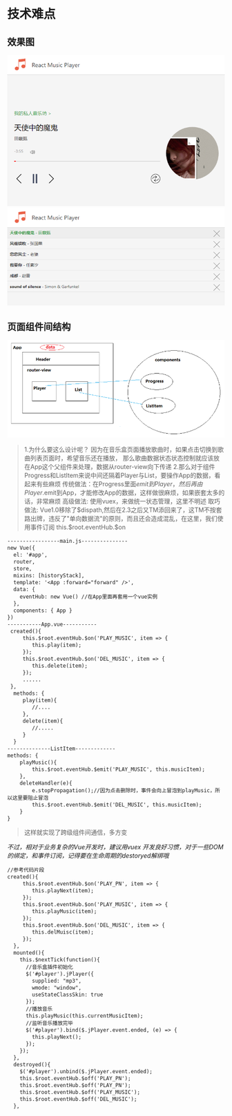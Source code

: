 # 技术难点
## 效果图
![](static/a.png) ![](static/b.png)

## 页面组件间结构
![](static/1.png)
> 1.为什么要这么设计呢？
> 因为在音乐盒页面播放歌曲时，如果点击切换到歌曲列表页面时，希望音乐还在播放，
> 那么歌曲数据状态状态控制就应该放在App这个父组件来处理，数据从router-view向下传递
> 2.那么对于组件Progress和ListItem来说中间还隔着Player与List，要操作App的数据，看起来有些麻烦
> 传统做法：在Progress里面$emit到Player，然后再由Player.$emit到App，才能修改App的数据，这样做很麻烦，如果嵌套太多的话，非常麻烦
> 高级做法: 使用vuex，来做统一状态管理，这里不明述
> 取巧做法: Vue1.0移除了$dispath,然后在2.3之后又TM添回来了，这TM不按套路出牌，违反了"单向数据流"的原则，而且还会造成混乱，在这里，我们使用事件订阅 this.$root.eventHub.$on
```
-----------------main.js---------------
new Vue({
  el: '#app',
  router,
  store,
  mixins: [historyStack],
  template: '<App :forward="forward" />',
  data: {
    eventHub: new Vue() //在App里面再套用一个vue实例
  },
  components: { App }
})
-----------App.vue-----------
 created(){
     this.$root.eventHub.$on('PLAY_MUSIC', item => {
        this.play(item);
     });
     this.$root.eventHub.$on('DEL_MUSIC', item => {
        this.delete(item);
     });
     ......
 },
  methods: {
     play(item){
        //....
     },
     delete(item){
        //.....
     }
  }
--------------ListItem-------------
methods: {
    playMusic(){
        this.$root.eventHub.$emit('PLAY_MUSIC', this.musicItem);
    },
    deleteHandler(e){
        e.stopPropagation();//因为点击删除时，事件会向上冒泡到playMusic，所以这里要阻止冒泡
        this.$root.eventHub.$emit('DEL_MUSIC', this.musicItem);
    }
}
```
> 这样就实现了跨级组件间通信，多方变

*不过，相对于业务复杂的Vue开发时，建议用vuex*
*开发良好习惯，对于一些DOM的绑定，和事件订阅，记得要在生命周期的destoryed解绑哦*
```
//参考代码片段
created(){
     this.$root.eventHub.$on('PLAY_PN', item => {
        this.playNext(item);
     });
     this.$root.eventHub.$on('PLAY_MUSIC', item => {
        this.playMusic(item);
     });
     this.$root.eventHub.$on('DEL_MUSIC', item => {
        this.delMuisc(item);
     });
  },
  mounted(){
    this.$nextTick(function(){
      //音乐盒插件初始化
      $('#player').jPlayer({
        supplied: "mp3",
        wmode: "window",
        useStateClassSkin: true
      });
      //播放音乐
      this.playMusic(this.currentMusicItem);
      //监听音乐播放完毕
      $('#player').bind($.jPlayer.event.ended, (e) => {
        this.playNext();
      });
    });
  },
  destroyed(){
    $('#player').unbind($.jPlayer.event.ended);
    this.$root.eventHub.$off('PLAY_PN');
    this.$root.eventHub.$off('PLAY_PN');
    this.$root.eventHub.$off('PLAY_MUSIC');
    this.$root.eventHub.$off('DEL_MUSIC');
  },
```